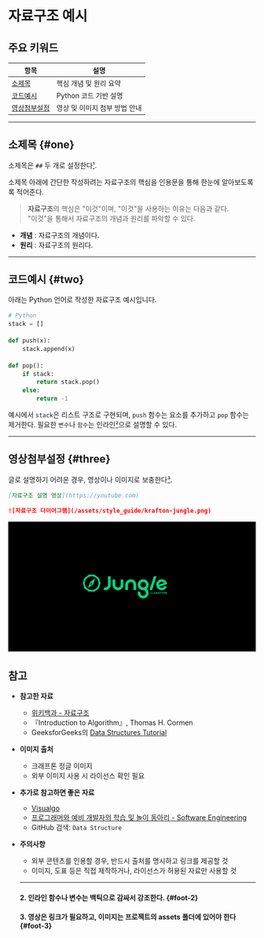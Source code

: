 # 자료구조 예시

## 주요 키워드

| 항목         | 설명                           |
|--------------|-------------------------------|
| [소제목](#one)   | 핵심 개념 및 원리 요약              |
| [코드예시](#two) | Python 코드 기반 설명            |
| [영상첨부설정](#three) | 영상 및 이미지 첨부 방법 안내       |

---

## 소제목 {#one}

소제목은 `##` 두 개로 설정한다[¹](#1_각주는_다음과_같이_작성한다.).


소제목 아래에 간단한 작성하려는 자료구조의 핵심을 인용문을 통해 한눈에 알아보도록록 적어준다.
> **자료구조**의 핵심은 "이것"이며, "이것"을 사용하는 이유는 다음과 같다.  
> "이것"을 통해서 자료구조의 개념과 원리를 파악할 수 있다.

- **개념** : 자료구조의 개념이다.
- **원리** : 자료구조의 원리다.

---

## 코드예시 {#two}

아래는 Python 언어로 작성한 자료구조 예시입니다.

```python
# Python
stack = []

def push(x):
    stack.append(x)

def pop():
    if stack:
        return stack.pop()
    else:
        return -1
```

예시에서 `stack`은 리스트 구조로 구현되며, `push` 함수는 요소를 추가하고 `pop` 함수는 제거한다. 필요한 `변수`나 `함수`는 인라인[²](/docs/data_structure/foot.md#foot-2)으로 설명할 수 있다.  

 

---

## 영상첨부설정 {#three}

글로 설명하기 어려운 경우, 영상이나 이미지로 보충한다[³](/docs/data_structure/foot.md#foot-3).   

```markdown
[자료구조 설명 영상](https://youtube.com)
```

```markdown
![자료구조 다이어그램](/assets/style_guide/krafton-jungle.png)
```

![자료구조 다이어그램](/assets/style_guide/krafton-jungle.png)


## 참고

- **참고한 자료**
  - [위키백과 - 자료구조](https://ko.wikipedia.org/wiki/%EC%9E%90%EB%A3%8C_%EA%B5%AC%EC%A1%B0)
  - 『Introduction to Algorithm』, Thomas H. Cormen
  - GeeksforGeeks의 [Data Structures Tutorial](https://www.geeksforgeeks.org/data-structures/)


- **이미지 출처**
  - 크래프톤 정글 이미지
  - 외부 이미지 사용 시 라이선스 확인 필요


- **추가로 참고하면 좋은 자료**
  - [Visualgo](https://visualgo.net/ko)
  - [프로그래머와 예비 개발자의 학습 및 놀이 동아리 - Software Engineering](http://soen.kr/)
  - GitHub 검색: `Data Structure`

- **주의사항**
  - 외부 콘텐츠를 인용할 경우, 반드시 출처를 명시하고 링크를 제공할 것
  - 이미지, 도표 등은 직접 제작하거나, 라이선스가 허용된 자료만 사용할 것

  ---

  #### 2. 인라인 함수나 변수는 백틱으로 감싸서 강조한다.  {#foot-2}
  #### 3. 영상은 링크가 필요하고, 이미지는 프로젝트의 assets 폴더에 있어야 한다  {#foot-3}